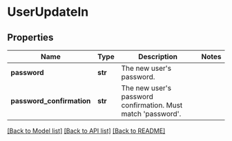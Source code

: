 # UserUpdateIn

## Properties
Name | Type | Description | Notes
------------ | ------------- | ------------- | -------------
**password** | **str** | The new user&#39;s password. | 
**password_confirmation** | **str** | The new user&#39;s password confirmation. Must match &#39;password&#39;. | 

[[Back to Model list]](../README.md#documentation-for-models) [[Back to API list]](../README.md#documentation-for-api-endpoints) [[Back to README]](../README.md)


